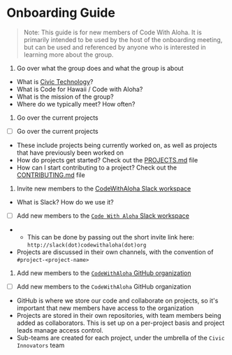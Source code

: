 # Onboarding Guide

> Note: This guide is for new members of Code With Aloha. It is primarily intended to be used by the host of the onboarding meeting, but can be used and referenced by anyone who is interested in learning more about the group.

1. Go over what the group does and what the group is about
- What is [Civic Technology](https://www.govtech.com/civic/what-is-civic-tech.html)?
- What is Code for Hawaii / Code with Aloha?
- What is the mission of the group?
- Where do we typically meet? How often?

1. Go over the current projects
- [ ] Go over the current projects
- These include projects being currently worked on, as well as projects that have previously been worked on
- How do projects get started? Check out the [PROJECTS.md](PROJECTS.md) file
- How can I start contributing to a project? Check out the [CONTRIBUTING.md](CONTRIBUTING.md) file
1. Invite new members to the [CodeWithAloha Slack workspace](https://codewithaloha.slack.com/)
- What is Slack? How do we use it?
- [ ] Add new members to the [`Code With Aloha` Slack workspace](https://codewithaloha.slack.com/)
- - This can be done by passing out the short invite link here: `http://slack(dot)codewithaloha(dot)org`
- Projects are discussed in their own channels, with the convention of `#project-<project-name>`
1. Add new members to the [`CodeWithAloha` GitHub organization](https://github.com/codewithaloha)
- [ ] Add new members to the `CodeWithAloha` GitHub organization
- GitHub is where we store our code and collaborate on projects, so it's important that new members have access to the organization
- Projects are stored in their own repositories, with team members being added as collaborators. This is set up on a per-project basis and project leads manage access control.
- Sub-teams are created for each project, under the umbrella of the `Civic Innovators` team
